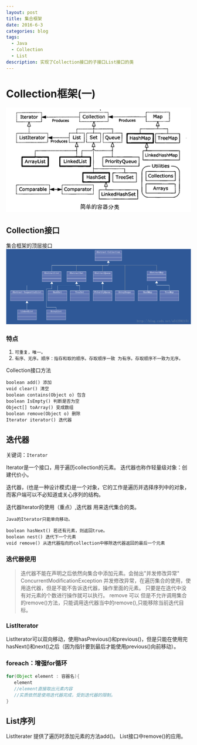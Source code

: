 ```yaml
---
layout: post
title: 集合框架
date: 2016-6-3
categories: blog
tags:
  - Java
  - Collection
  - List
description: 实现了Collection接口的子接口List接口的类
---
```


# Collection框架(一)

![集合框架继承关系图](/img/collectionFramework.png)

## Collection接口

集合框架的顶层接口 ![集合框架继承关系图](/img/collectionExtends.jpg)

### 特点

1. `可重复，唯一。`
2. `有序、无序。顺序：指存和取的顺序。存取顺序一致 为有序。存取顺序不一致为无序。`

Collection接口方法

```
boolean add() 添加
void clear() 清空
boolean contains(Object o) 包含
boolean IsEmpty() 判断是否为空
Object[] toArray() 变成数组
boolean remove(Object o) 删除
Iterator iterator() 迭代器
```

## 迭代器

关键词：`Iterator`

Iterator是一个接口，用于遍历collection的元素。 迭代器也称作轻量级对象：创建代价小。

迭代器，(也是一种设计模式)是一个对象，它的工作是遍历并选择序列中的对象，而客户端可以不必知道或关心序列的结构。

迭代器Iterator的使用（重点）,迭代器 用来迭代集合的类。

`Java的Iterator只能单向移动。`

```
boolean hasNext() 若还有元素，则返回true。
boolean nest() 迭代下一个元素
void remove() 从迭代器指向的collection中移除迭代器返回的最后一个元素
```

### 迭代器使用

> 迭代器不能在声明之后依然向集合中添加元素。会抛出"并发修改异常" ConcurrentModificationException 并发修改异常，在遍历集合的使用，使用迭代器，但是不能不告诉迭代器，操作里面的元素。 只要是在迭代中没有对元素的个数进行操作就可以执行。 remove 可以 但是不允许调用集合的remove()方法，只能调用迭代器当中的remove(),只能移除当前迭代目标。

### ListIterator

ListIterator可以双向移动，使用hasPrevious()和previous()，但是只能在使用完hasNext()和next()之后（因为指针要到最后才能使用previous()向前移动）。

### foreach：增强for循环

```java
for(Object element : 容器名){
   element
   //element直接取出元素内容
   //实质依然是使用迭代器完成，受到迭代器的限制。
}
```

## List序列

ListIterater 提供了遍历时添加元素的方法add()。 List接口中remove()的应用。
